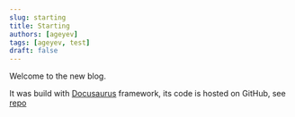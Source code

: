 ```yaml
---
slug: starting
title: Starting
authors: [ageyev]
tags: [ageyev, test]
draft: false
--- 
```


Welcome to the new blog.

It was build with [Docusaurus](https://docusaurus.io) framework, its code is hosted on GitHub, see [repo](https://github.com/ageyev/ageyev.github.io/)
